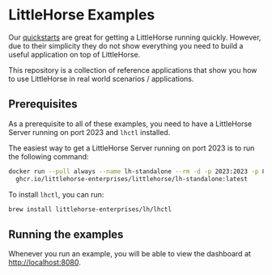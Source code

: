 # LittleHorse Examples

Our [quickstarts](./quickstart) are great for getting a LittleHorse running quickly. However, due to their simplicity they do not show everything you need to build a useful application on top of LittleHorse.

This repository is a collection of reference applications that show you how to use LittleHorse in real world scenarios / applications.

## Prerequisites

As a prerequisite to all of these examples, you need to have a LittleHorse Server running on port 2023 and `lhctl` installed.

The easiest way to get a LittleHorse Server running on port 2023 is to run the following command:

```bash
docker run --pull always --name lh-standalone --rm -d -p 2023:2023 -p 8080:8080 \
  ghcr.io/littlehorse-enterprises/littlehorse/lh-standalone:latest
```

To install `lhctl`, you can run:

```bash
brew install littlehorse-enterprises/lh/lhctl
```

## Running the examples

Whenever you run an example, you will be able to view the dashboard at [http://localhost:8080](http://localhost:8080).
